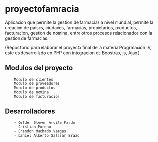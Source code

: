 # proyectofamracia
Aplicacion que permite la gestion de farmacias a nivel mundial, permite la creacion de paises, ciudades, farmacias, propietarios, productos, facturacion, gestion de nomina, entre otros procesos relacionados con la gestion de farmacias.

(Repositorio para elaborar el proyecto final de la materia Progrmacion IV, este es desarrollado en PHP con integracion de Boostrap, js, Ajax.)

## Modulos del proyecto

``` Modulo de usuarios
    Modulo de clientes
    Modulo de proveedores
    Modulo de productos
    Modulo de nomina
    Modulo de facturacion
```
## Desarrolladores

``` - Miguel Angel Cerquera Rodriguez
    - Gelder Steven Arcila Pardo
    - Cristian Moreno
    - Brandon Machado Vargas
    - Daniel Alberto Salazar Erazo
``` 
 
